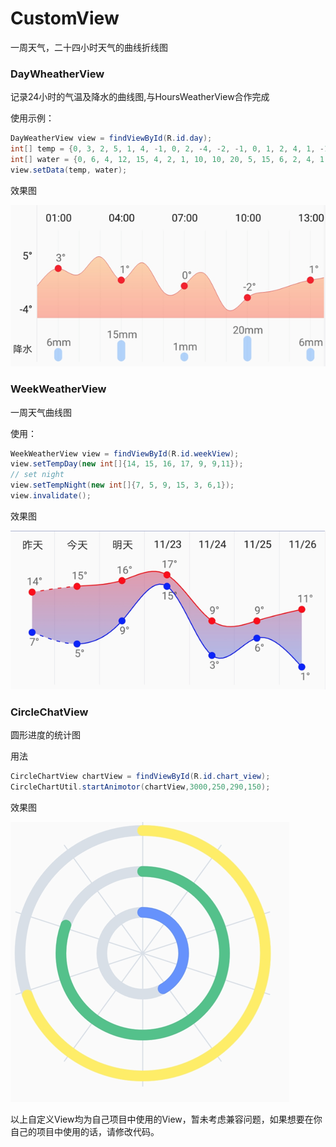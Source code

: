 # CustomView
一周天气，二十四小时天气的曲线折线图

### DayWheatherView

记录24小时的气温及降水的曲线图,与HoursWeatherView合作完成

使用示例：

```java
DayWeatherView view = findViewById(R.id.day);
int[] temp = {0, 3, 2, 5, 1, 4, -1, 0, 2, -4, -2, -1, 0, 1, 2, 4, 1, -1, 0, -2, 0, 2, 1, -1};
int[] water = {0, 6, 4, 12, 15, 4, 2, 1, 10, 10, 20, 5, 15, 6, 2, 4, 1, 8, 0, 9, 0, 2, 1, 12};
view.setData(temp, water);
```

效果图

![1111](scerrnshot/1111.png)

### WeekWeatherView

一周天气曲线图

使用：

```java
WeekWeatherView view = findViewById(R.id.weekView);
view.setTempDay(new int[]{14, 15, 16, 17, 9, 9,11});
// set night
view.setTempNight(new int[]{7, 5, 9, 15, 3, 6,1});
view.invalidate();
```

效果图

![2222](scerrnshot/2222.png)

### CircleChatView

圆形进度的统计图

用法

```java
CircleChartView chartView = findViewById(R.id.chart_view);
CircleChartUtil.startAnimotor(chartView,3000,250,290,150);
```

效果图

![3333](scerrnshot/3333.png)

以上自定义View均为自己项目中使用的View，暂未考虑兼容问题，如果想要在你自己的项目中使用的话，请修改代码。